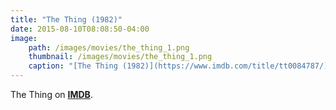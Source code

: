 ```yaml
---
title: "The Thing (1982)"
date: 2015-08-10T08:08:50-04:00
image:
    path: /images/movies/the_thing_1.png
    thumbnail: /images/movies/the_thing_1.png
    caption: "[The Thing (1982)](https://www.imdb.com/title/tt0084787/)"
---
```


The Thing on [**IMDB**](https://www.imdb.com/title/tt0084787/).

